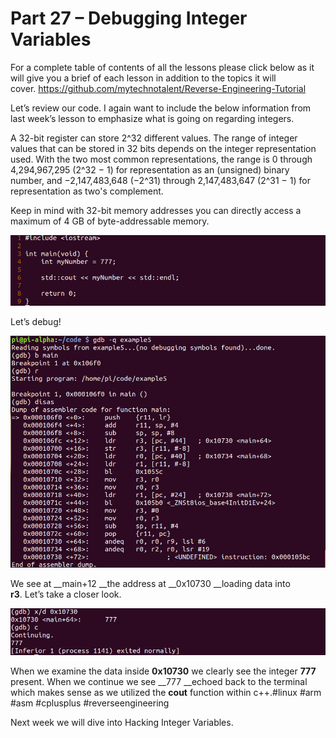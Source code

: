 # Part 27 – Debugging Integer Variables

For a complete table of contents of all the lessons please click below as it will give you a brief of each lesson in addition to the topics it will cover.&nbsp;https://github.com/mytechnotalent/Reverse-Engineering-Tutorial

Let’s review our code.&nbsp;I again want to include the below information from last week’s lesson to emphasize what is going on regarding integers.

A 32-bit register can store 2^32 different values. The range of integer values that can be stored in 32 bits depends on the integer representation used. With the two most common representations, the range is 0 through 4,294,967,295 (2^32 − 1) for representation as an (unsigned) binary number, and −2,147,483,648 (−2^31) through 2,147,483,647 (2^31 − 1) for representation as two's complement.

Keep in mind with 32-bit memory addresses you can directly access a maximum of 4 GB of byte-addressable memory.

<div class="slate-resizable-image-embed slate-image-embed__resize-full-width"><img src="imgs/814771608.jpg"/></div>

Let’s debug!

<div class="slate-resizable-image-embed slate-image-embed__resize-full-width"><img src="imgs/541475591.jpg"/></div>

We see at __main+12 __the address at __0x10730 __loading data into __r3__.&nbsp;Let’s take a closer look.

<div class="slate-resizable-image-embed slate-image-embed__resize-full-width"><img src="imgs/835887566.jpg"/></div>

When we examine the data inside __0x10730__ we clearly see the integer __777__ present.&nbsp;When we continue we see __777 __echoed back to the terminal which makes sense as we utilized the __cout__ function within c++.\#linux \#arm \#asm \#cplusplus \#reverseengineering

Next week we will dive into Hacking Integer Variables.
